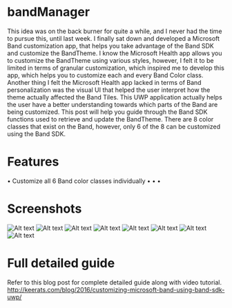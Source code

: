 # bandManager
This idea was on the back burner for quite a while, and I never had the time to pursue this, until last week. I finally sat down and developed a Microsoft Band customization app, that helps you take advantage of the Band SDK and customize the BandTheme. I know the Microsoft Health app allows you to customize the BandTheme using various styles, however, I felt it to be limited in terms of granular customization, which inspired me to develop this app, which helps you to customize each and every Band Color class. Another thing I felt the Microsoft Health app lacked in terms of Band personalization was the visual UI that helped the user interpret how the theme actually affected the Band Tiles. This UWP application actually helps the user have a better understanding towards which parts of the Band are being customized.
This post will help you guide through the Band SDK functions used to retrieve and update the BandTheme. There are 8 color classes that exist on the Band, however, only 6 of the 8 can be customized using the Band SDK.

# Features
• Customize all 6 Band color classes individually
• 
• 
• 
# Screenshots
![Alt text](/screenshots/Connecting_to_the_Band.jpg?raw=true "Connecting to Microsoft Band")
![Alt text](/screenshots/Theme_Retrieved.jpg?raw=true "Connected and successfully retrieved the BandTheme")
![Alt text](/screenshots/Personalizing_2a_1.jpg?raw=true "Choosing color using ComboBox")
![Alt text](/screenshots/Personalizing_2a_2.jpg?raw=true "Choosing color using ComboBox")
![Alt text](/screenshots/Personalizing_2b_1.jpg?raw=true "Choosing color using hex value")
![Alt text](/screenshots/Personalizing_2b_2.jpg?raw=true "Choosing color using hex value")
![Alt text](/screenshots/Upload_Theme_1.jpg?raw=true "Uploading theme to Band")
![Alt text](/screenshots/Upload_Theme_2.jpg?raw=true "Upload completed")
  
   
    

# Full detailed guide
Refer to this blog post for complete detailed guide along with video tutorial.  
http://keerats.com/blog/2016/customizing-microsoft-band-using-band-sdk-uwp/
